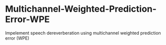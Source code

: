 # Multichannel-Weighted-Prediction-Error-WPE

Impelement speech dereverberation using multichannel weighted prediction error (WPE)
